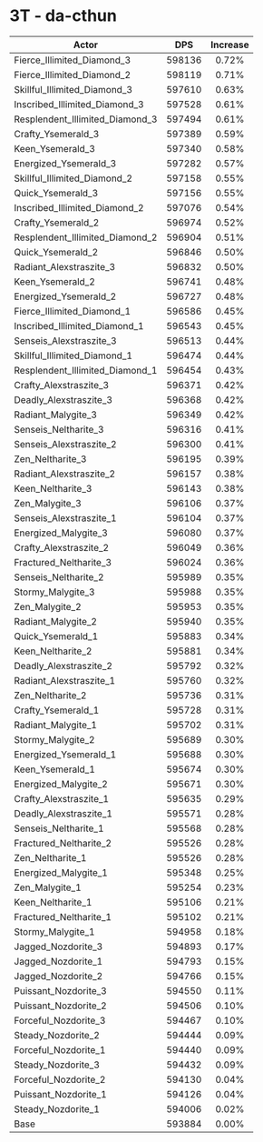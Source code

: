# 3T - da-cthun
| Actor | DPS | Increase |
|---|:---:|:---:|
|Fierce_Illimited_Diamond_3|598136|0.72%|
|Fierce_Illimited_Diamond_2|598119|0.71%|
|Skillful_Illimited_Diamond_3|597610|0.63%|
|Inscribed_Illimited_Diamond_3|597528|0.61%|
|Resplendent_Illimited_Diamond_3|597494|0.61%|
|Crafty_Ysemerald_3|597389|0.59%|
|Keen_Ysemerald_3|597340|0.58%|
|Energized_Ysemerald_3|597282|0.57%|
|Skillful_Illimited_Diamond_2|597158|0.55%|
|Quick_Ysemerald_3|597156|0.55%|
|Inscribed_Illimited_Diamond_2|597076|0.54%|
|Crafty_Ysemerald_2|596974|0.52%|
|Resplendent_Illimited_Diamond_2|596904|0.51%|
|Quick_Ysemerald_2|596846|0.50%|
|Radiant_Alexstraszite_3|596832|0.50%|
|Keen_Ysemerald_2|596741|0.48%|
|Energized_Ysemerald_2|596727|0.48%|
|Fierce_Illimited_Diamond_1|596586|0.45%|
|Inscribed_Illimited_Diamond_1|596543|0.45%|
|Senseis_Alexstraszite_3|596513|0.44%|
|Skillful_Illimited_Diamond_1|596474|0.44%|
|Resplendent_Illimited_Diamond_1|596454|0.43%|
|Crafty_Alexstraszite_3|596371|0.42%|
|Deadly_Alexstraszite_3|596368|0.42%|
|Radiant_Malygite_3|596349|0.42%|
|Senseis_Neltharite_3|596316|0.41%|
|Senseis_Alexstraszite_2|596300|0.41%|
|Zen_Neltharite_3|596195|0.39%|
|Radiant_Alexstraszite_2|596157|0.38%|
|Keen_Neltharite_3|596143|0.38%|
|Zen_Malygite_3|596106|0.37%|
|Senseis_Alexstraszite_1|596104|0.37%|
|Energized_Malygite_3|596080|0.37%|
|Crafty_Alexstraszite_2|596049|0.36%|
|Fractured_Neltharite_3|596024|0.36%|
|Senseis_Neltharite_2|595989|0.35%|
|Stormy_Malygite_3|595988|0.35%|
|Zen_Malygite_2|595953|0.35%|
|Radiant_Malygite_2|595940|0.35%|
|Quick_Ysemerald_1|595883|0.34%|
|Keen_Neltharite_2|595881|0.34%|
|Deadly_Alexstraszite_2|595792|0.32%|
|Radiant_Alexstraszite_1|595760|0.32%|
|Zen_Neltharite_2|595736|0.31%|
|Crafty_Ysemerald_1|595728|0.31%|
|Radiant_Malygite_1|595702|0.31%|
|Stormy_Malygite_2|595689|0.30%|
|Energized_Ysemerald_1|595688|0.30%|
|Keen_Ysemerald_1|595674|0.30%|
|Energized_Malygite_2|595671|0.30%|
|Crafty_Alexstraszite_1|595635|0.29%|
|Deadly_Alexstraszite_1|595571|0.28%|
|Senseis_Neltharite_1|595568|0.28%|
|Fractured_Neltharite_2|595526|0.28%|
|Zen_Neltharite_1|595526|0.28%|
|Energized_Malygite_1|595348|0.25%|
|Zen_Malygite_1|595254|0.23%|
|Keen_Neltharite_1|595106|0.21%|
|Fractured_Neltharite_1|595102|0.21%|
|Stormy_Malygite_1|594958|0.18%|
|Jagged_Nozdorite_3|594893|0.17%|
|Jagged_Nozdorite_1|594793|0.15%|
|Jagged_Nozdorite_2|594766|0.15%|
|Puissant_Nozdorite_3|594550|0.11%|
|Puissant_Nozdorite_2|594506|0.10%|
|Forceful_Nozdorite_3|594467|0.10%|
|Steady_Nozdorite_2|594444|0.09%|
|Forceful_Nozdorite_1|594440|0.09%|
|Steady_Nozdorite_3|594432|0.09%|
|Forceful_Nozdorite_2|594130|0.04%|
|Puissant_Nozdorite_1|594126|0.04%|
|Steady_Nozdorite_1|594006|0.02%|
|Base|593884|0.00%|
